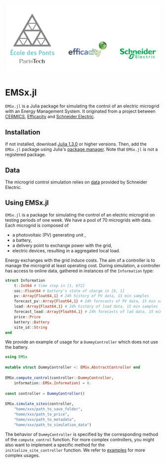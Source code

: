 <img src="docs/logos.png" width="600" />

# EMSx.jl
`EMSx.jl` is a Julia package for simulating the control of an electric microgrid with an Energy Management System. It originated from a project between [CERMICS](https://cermics-lab.enpc.fr/), [Efficacity](https://www.efficacity.com/) and [Schneider Electric](https://www.se.com/fr/fr/).

## Installation
If not installed, download [Julia 1.3.0](https://julialang.org/downloads/) or higher versions. 
Then, add the `EMSx.jl` package using Julia's [package manager](https://julialang.github.io/Pkg.jl/v1/managing-packages/). Note that `EMSx.jl` is not a registered package.

## Data
The microgrid control simulation relies on [data](https://shop.exchange.se.com/apps/52535/microgrid-energy-management-benchmark#!overview) provided by Schneider Electric. 

## Using EMSx.jl
`EMSx.jl` is a package for simulating the control of an electric microgrid on testing periods of one week. We have a pool of 70 microgrids with data. Each microgrid is composed of 

* a photovoltaic (PV) generating unit ,
* a battery,
* a delivery point to exchange power with the grid,
* electric devices, resulting in a aggregated local load.

Energy exchanges with the grid induce costs. The aim of a controller is to manage the microgrid at least operating cost. During simulation, a controller has access to online data, gathered in instances of the `Information` type:

```julia
struct Information
	t::Int64 # time step in [1, 672]
	soc::Float64 # battery's state of charge in [0, 1]
	pv::Array{Float64,1} # 24h history of PV data, 15 min samples 
	forecast_pv::Array{Float64,1} # 24h forecasts of PV data, 15 min samples
	load::Array{Float64,1} # 24h history of load data, 15 min samples
	forecast_load::Array{Float64,1} # 24h forecasts of lad data, 15 min samples
	price::Price
	battery::Battery
	site_id::String
end
```
 We provide an example of usage for a `DummyController` which does not use the battery.
```julia
using EMSx

mutable struct DummyController <: EMSx.AbstractController end

EMSx.compute_control(controller::DummyController, 
	information::EMSx.Information) = 0.

const controller = DummyController()

EMSx.simulate_sites(controller,
	"home/xxx/path_to_save_folder",
	"home/xxx/path_to_price",
	"home/xxx/path_to_metadata",
	"home/xxx/path_to_simulation_data")
```
The behavior of `DummyController` is specified by the corresponding method of the `compute_control` function. For more complex controllers, you might also want to implement a specific method for the
`initialize_site_controller` function. We refer to [examples](https://github.com/adrien-le-franc/EMSx.jl/tree/master/examples) for more complex usages.